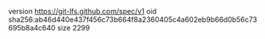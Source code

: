 version https://git-lfs.github.com/spec/v1
oid sha256:ab46d440e437f456c73b664f8a2360405c4a602eb9b66d0b56c73695b8a4c640
size 2299
